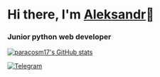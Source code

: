 # Hi there, I'm [Aleksandr](https://paracosm17.ru/)👋
### Junior python web developer
[![paracosm17's GitHub stats](https://github-readme-stats.vercel.app/api?username=paracosm17&show_icons=true&theme=tokyonight)](https://github.com/paracosm17/)  

[![Telegram](https://img.shields.io/badge/Telegram-blue?style=flat-square&logo=Telegram)](https://t.me/paracosm17)
